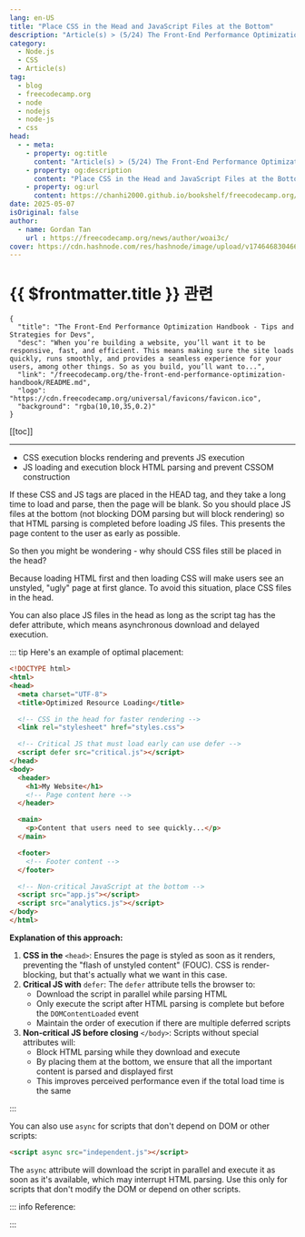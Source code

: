 ```yaml
---
lang: en-US
title: "Place CSS in the Head and JavaScript Files at the Bottom"
description: "Article(s) > (5/24) The Front-End Performance Optimization Handbook - Tips and Strategies for Devs"
category:
  - Node.js
  - CSS
  - Article(s)
tag:
  - blog
  - freecodecamp.org
  - node
  - nodejs
  - node-js
  - css
head:
  - - meta:
    - property: og:title
      content: "Article(s) > (5/24) The Front-End Performance Optimization Handbook - Tips and Strategies for Devs"
    - property: og:description
      content: "Place CSS in the Head and JavaScript Files at the Bottom"
    - property: og:url
      content: https://chanhi2000.github.io/bookshelf/freecodecamp.org/the-front-end-performance-optimization-handbook/place-css-in-the-head-and-javascript-files-at-the-bottom.html
date: 2025-05-07
isOriginal: false
author:
  - name: Gordan Tan
    url : https://freecodecamp.org/news/author/woai3c/
cover: https://cdn.hashnode.com/res/hashnode/image/upload/v1746468304666/ca24ac6b-1591-4abf-a544-739fbfaecf49.png
---
```


# {{ $frontmatter.title }} 관련

```component VPCard
{
  "title": "The Front-End Performance Optimization Handbook - Tips and Strategies for Devs",
  "desc": "When you’re building a website, you’ll want it to be responsive, fast, and efficient. This means making sure the site loads quickly, runs smoothly, and provides a seamless experience for your users, among other things. So as you build, you’ll want to...",
  "link": "/freecodecamp.org/the-front-end-performance-optimization-handbook/README.md",
  "logo": "https://cdn.freecodecamp.org/universal/favicons/favicon.ico",
  "background": "rgba(10,10,35,0.2)"
}
```

[[toc]]

---

<SiteInfo
  name="The Front-End Performance Optimization Handbook - Tips and Strategies for Devs"
  desc="When you’re building a website, you’ll want it to be responsive, fast, and efficient. This means making sure the site loads quickly, runs smoothly, and provides a seamless experience for your users, among other things. So as you build, you’ll want to..."
  url="https://freecodecamp.org/news/the-front-end-performance-optimization-handbook#heading-place-css-in-the-head-and-javascript-files-at-the-bottom"
  logo="https://cdn.freecodecamp.org/universal/favicons/favicon.ico"
  preview="https://cdn.hashnode.com/res/hashnode/image/upload/v1746468304666/ca24ac6b-1591-4abf-a544-739fbfaecf49.png"/>

- CSS execution blocks rendering and prevents JS execution
- JS loading and execution block HTML parsing and prevent CSSOM construction

If these CSS and JS tags are placed in the HEAD tag, and they take a long time to load and parse, then the page will be blank. So you should place JS files at the bottom (not blocking DOM parsing but will block rendering) so that HTML parsing is completed before loading JS files. This presents the page content to the user as early as possible.

So then you might be wondering - why should CSS files still be placed in the head?

Because loading HTML first and then loading CSS will make users see an unstyled, "ugly" page at first glance. To avoid this situation, place CSS files in the head.

You can also place JS files in the head as long as the script tag has the defer attribute, which means asynchronous download and delayed execution.

::: tip Here's an example of optimal placement:

```html
<!DOCTYPE html>
<html>
<head>
  <meta charset="UTF-8">
  <title>Optimized Resource Loading</title>

  <!-- CSS in the head for faster rendering -->
  <link rel="stylesheet" href="styles.css">

  <!-- Critical JS that must load early can use defer -->
  <script defer src="critical.js"></script>
</head>
<body>
  <header>
    <h1>My Website</h1>
    <!-- Page content here -->
  </header>

  <main>
    <p>Content that users need to see quickly...</p>
  </main>

  <footer>
    <!-- Footer content -->
  </footer>

  <!-- Non-critical JavaScript at the bottom -->
  <script src="app.js"></script>
  <script src="analytics.js"></script>
</body>
</html>
```

**Explanation of this approach:**

1. **CSS in the** `<head>`: Ensures the page is styled as soon as it renders, preventing the "flash of unstyled content" (FOUC). CSS is render-blocking, but that's actually what we want in this case.
2. **Critical JS with** `defer`: The `defer` attribute tells the browser to:
    - Download the script in parallel while parsing HTML
    - Only execute the script after HTML parsing is complete but before the `DOMContentLoaded` event
    - Maintain the order of execution if there are multiple deferred scripts
3. **Non-critical JS before closing** `</body>`: Scripts without special attributes will:
    - Block HTML parsing while they download and execute
    - By placing them at the bottom, we ensure that all the important content is parsed and displayed first
    - This improves perceived performance even if the total load time is the same

:::

You can also use `async` for scripts that don't depend on DOM or other scripts:

```html
<script async src="independent.js"></script>
```

The `async` attribute will download the script in parallel and execute it as soon as it's available, which may interrupt HTML parsing. Use this only for scripts that don't modify the DOM or depend on other scripts.

::: info Reference:

<SiteInfo
  name="JavaScript: Adding interactivity - Learn web development | MDN"
  desc="JavaScript is a programming language that adds interactivity to websites. You can use it to control just about anything — form data validation, button functionality, game logic, dynamic styling, animation updates, and much more. This article gets you started with JavaScript and walks you through adding some fun features to your first website."
  url="https://developer.mozilla.org/en-US/docs/Learn_web_development/Getting_started/Your_first_website/Adding_interactivity/"
  logo="https://developer.mozilla.org/favicon.ico"
  preview="https://developer.mozilla.org/mdn-social-share.d893525a4fb5fb1f67a2.png"/>

:::